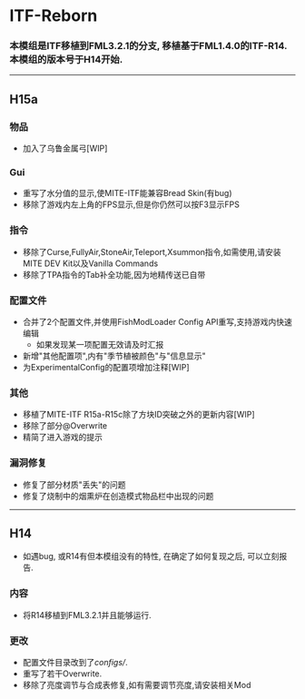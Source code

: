 # ITF-Reborn

### 本模组是ITF移植到FML3.2.1的分支, 移植基于FML1.4.0的ITF-R14. 本模组的版本号于H14开始.

---

## H15a
### 物品
* 加入了乌鲁金属弓[WIP]
### Gui
* 重写了水分值的显示,使MITE-ITF能兼容Bread Skin(有bug)
* 移除了游戏内左上角的FPS显示,但是你仍然可以按F3显示FPS
### 指令
* 移除了Curse,FullyAir,StoneAir,Teleport,Xsummon指令,如需使用,请安装MITE DEV Kit以及Vanilla Commands
* 移除了TPA指令的Tab补全功能,因为地精传送已自带
### 配置文件
* 合并了2个配置文件,并使用FishModLoader Config API重写,支持游戏内快速编辑
  * 如果发现某一项配置无效请及时汇报
* 新增"其他配置项",内有"季节植被颜色"与"信息显示"
* 为ExperimentalConfig的配置项增加注释[WIP]
### 其他
* 移植了MITE-ITF R15a-R15c除了方块ID突破之外的更新内容[WIP]
* 移除了部分@Overwrite
* 精简了进入游戏的提示
### 漏洞修复
* 修复了部分材质"丢失"的问题
* 修复了烧制中的烟熏炉在创造模式物品栏中出现的问题

---

## H14
* 如遇bug, 或R14有但本模组没有的特性, 在确定了如何复现之后, 可以立刻报告.
### 内容
* 将R14移植到FML3.2.1并且能够运行.
### 更改
* 配置文件目录改到了*configs/*.
* 重写了若干Overwrite.
* 移除了亮度调节与合成表修复,如有需要调节亮度,请安装相关Mod



